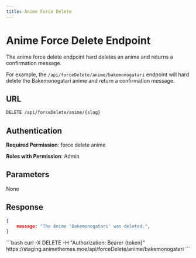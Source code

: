 ```yaml
---
title: Anime Force Delete
---
```


<Block>

# Anime Force Delete Endpoint

The anime force delete endpoint hard deletes an anime and returns a confirmation message.

For example, the `/api/forceDelete/anime/bakemonogatari` endpoint will hard delete the Bakemonogatari anime and return a confirmation message.

## URL

```sh
DELETE /api/forceDelete/anime/{slug}
```

## Authentication

**Required Permission**: force delete anime

**Roles with Permission**: Admin

## Parameters

None

## Response

```json
{
    message: "The Anime 'Bakemonogatari' was deleted.",
}
```

<Example>

<CURL>
```bash
curl -X DELETE -H "Authorization: Bearer {token}" https://staging.animethemes.moe/api/forceDelete/anime/bakemonogatari
```
</CURL>

</Example>

</Block>